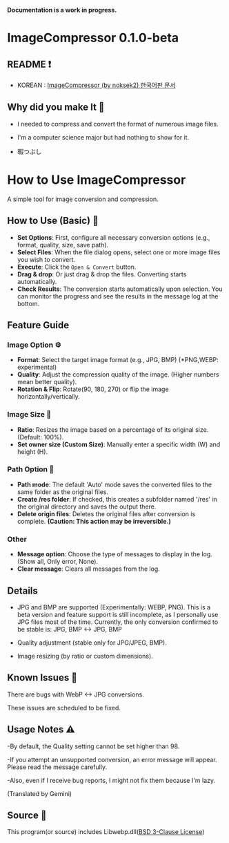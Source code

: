 **Documentation is a work in progress.**

# ImageCompressor 0.1.0-beta
## README ❗
- KOREAN : [ImageCompressor (by noksek2) 한국어판 문서](./README_KR.md)

## Why did you make It 🤔
- I needed to compress and convert the format of numerous image files.

- I'm a computer science major but had nothing to show for it.

- 暇つぶし

# How to Use ImageCompressor 

A simple tool for image conversion and compression.

## How to Use (Basic) 🔧

- **Set Options**: First, configure all necessary conversion options (e.g., format, quality, size, save path).
- **Select Files**: When the file dialog opens, select one or more image files you wish to convert.
- **Execute**: Click the `Open & Convert` button. 
- **Drag & drop**: Or just drag & drop the files. Converting starts automatically.
- **Check Results**: The conversion starts automatically upon selection. You can monitor the progress and see the results in the message log at the bottom.



## Feature Guide ️

### Image Option ⚙

-   **Format**: Select the target image format (e.g., JPG, BMP) (*PNG,WEBP: experimental)
-   **Quality**: Adjust the compression quality of the image. (Higher numbers mean better quality).
-   **Rotation & Flip**: Rotate(90, 180, 270) or flip the image horizontally/vertically. 

### Image Size 🌄

-   **Ratio**: Resizes the image based on a percentage of its original size. (Default: 100%).
-   **Set owner size (Custom Size)**: Manually enter a specific width (W) and height (H).

### Path Option 📂

-   **Path mode**: The default 'Auto' mode saves the converted files to the same folder as the original files.
-   **Create /res folder**: If checked, this creates a subfolder named '/res' in the original directory and saves the output there.
-   **Delete origin files**: Deletes the original files after conversion is complete. **(Caution: This action may be irreversible.)**

### Other 

-   **Message option**: Choose the type of messages to display in the log. (Show all, Only error, None).
-   **Clear message**: Clears all messages from the log.


## Details 

- JPG and BMP are supported (Experimentally: WEBP, PNG).
This is a beta version and feature support is still incomplete, as I personally use JPG files most of the time. Currently, the only conversion confirmed to be stable is: JPG, BMP <-> JPG, BMP

- Quality adjustment (stable only for JPG/JPEG, BMP).
- Image resizing (by ratio or custom dimensions).

## Known Issues 🐛
There are bugs with WebP <-> JPG conversions.

These issues are scheduled to be fixed.

## Usage Notes ⚠️
-By default, the Quality setting cannot be set higher than 98.

-If you attempt an unsupported conversion, an error message will appear. Please read the message carefully.

-Also, even if I receive bug reports, I might not fix them because I'm lazy.

(Translated by Gemini)

## Source 🫙
This program(or source) includes Libwebp.dll([BSD 3-Clause License](NOTICE.md))
